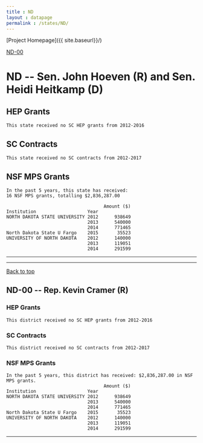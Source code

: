 ```yaml
---
title : ND
layout : datapage
permalink : /states/ND/
---
```

<a name="top"></a>
[Project Homepage]({{ site.baseurl}}/)


[ND-00](#ND-00)  

# ND -- Sen. John Hoeven (R) and  Sen. Heidi Heitkamp (D)
## HEP Grants
```
This state received no SC HEP grants from 2012-2016
```
## SC Contracts
```
This state received no SC contracts from 2012-2017
```
## NSF MPS Grants
```
In the past 5 years, this state has received:
16 NSF MPS grants, totalling $2,836,287.00
 
                                    Amount ($)
Institution                   Year            
NORTH DAKOTA STATE UNIVERSITY 2012      938649
                              2013      540000
                              2014      771465
North Dakota State U Fargo    2015       35523
UNIVERSITY OF NORTH DAKOTA    2012      140000
                              2013      119051
                              2014      291599
```
---
---
<a name="ND-00"></a>
[Back to top](#top)
## ND-00 -- Rep. Kevin Cramer (R)
### HEP Grants
```
This district received no SC HEP grants from 2012-2016
```
### SC Contracts
```
This district received no SC contracts from 2012-2017
```
### NSF MPS Grants
```
In the past 5 years, this district has received: $2,836,287.00 in NSF MPS grants.
                                    Amount ($)
Institution                   Year            
NORTH DAKOTA STATE UNIVERSITY 2012      938649
                              2013      540000
                              2014      771465
North Dakota State U Fargo    2015       35523
UNIVERSITY OF NORTH DAKOTA    2012      140000
                              2013      119051
                              2014      291599
```
---
